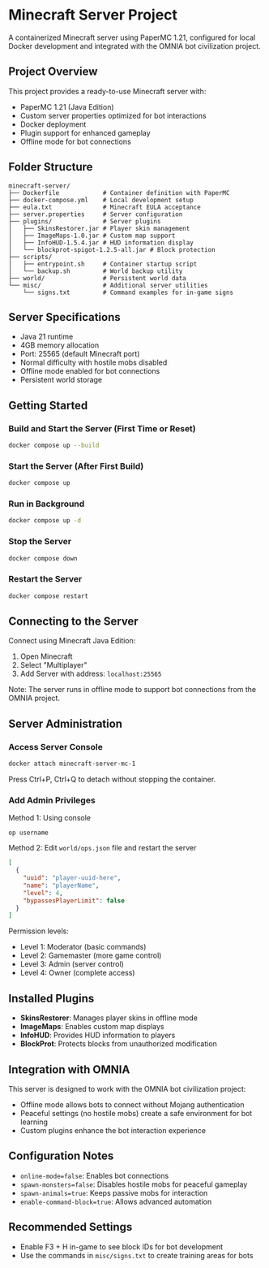 # Minecraft Server Project

A containerized Minecraft server using PaperMC 1.21, configured for local Docker development and integrated with the OMNIA bot civilization project.

## Project Overview

This project provides a ready-to-use Minecraft server with:
- PaperMC 1.21 (Java Edition)
- Custom server properties optimized for bot interactions
- Docker deployment
- Plugin support for enhanced gameplay
- Offline mode for bot connections

## Folder Structure

```
minecraft-server/
├── Dockerfile            # Container definition with PaperMC
├── docker-compose.yml    # Local development setup
├── eula.txt              # Minecraft EULA acceptance
├── server.properties     # Server configuration
├── plugins/              # Server plugins
│   ├── SkinsRestorer.jar # Player skin management
│   ├── ImageMaps-1.0.jar # Custom map support
│   ├── InfoHUD-1.5.4.jar # HUD information display
│   └── blockprot-spigot-1.2.5-all.jar # Block protection
├── scripts/
│   ├── entrypoint.sh     # Container startup script
│   └── backup.sh         # World backup utility
├── world/                # Persistent world data
└── misc/                 # Additional server utilities
    └── signs.txt         # Command examples for in-game signs
```

## Server Specifications

- Java 21 runtime
- 4GB memory allocation
- Port: 25565 (default Minecraft port)
- Normal difficulty with hostile mobs disabled
- Offline mode enabled for bot connections
- Persistent world storage

## Getting Started

### Build and Start the Server (First Time or Reset)

```bash
docker compose up --build
```

### Start the Server (After First Build)

```bash
docker compose up
```

### Run in Background

```bash
docker compose up -d
```

### Stop the Server

```bash
docker compose down
```

### Restart the Server

```bash
docker compose restart
```

## Connecting to the Server

Connect using Minecraft Java Edition:
1. Open Minecraft
2. Select "Multiplayer"
3. Add Server with address: `localhost:25565`

Note: The server runs in offline mode to support bot connections from the OMNIA project.

## Server Administration

### Access Server Console

```bash
docker attach minecraft-server-mc-1
```
Press Ctrl+P, Ctrl+Q to detach without stopping the container.

### Add Admin Privileges

Method 1: Using console
```
op username
```

Method 2: Edit `world/ops.json` file and restart the server
```json
[
  {
    "uuid": "player-uuid-here", 
    "name": "playerName",
    "level": 4,
    "bypassesPlayerLimit": false
  }
]
```

Permission levels:
- Level 1: Moderator (basic commands)
- Level 2: Gamemaster (more game control)
- Level 3: Admin (server control)
- Level 4: Owner (complete access)

## Installed Plugins

- **SkinsRestorer**: Manages player skins in offline mode
- **ImageMaps**: Enables custom map displays
- **InfoHUD**: Provides HUD information to players
- **BlockProt**: Protects blocks from unauthorized modification

## Integration with OMNIA

This server is designed to work with the OMNIA bot civilization project:
- Offline mode allows bots to connect without Mojang authentication
- Peaceful settings (no hostile mobs) create a safe environment for bot learning
- Custom plugins enhance the bot interaction experience

## Configuration Notes

- `online-mode=false`: Enables bot connections
- `spawn-monsters=false`: Disables hostile mobs for peaceful gameplay
- `spawn-animals=true`: Keeps passive mobs for interaction
- `enable-command-block=true`: Allows advanced automation

## Recommended Settings

- Enable F3 + H in-game to see block IDs for bot development
- Use the commands in `misc/signs.txt` to create training areas for bots
